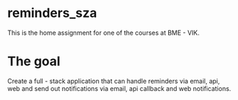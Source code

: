 # reminders_sza
This is the home assignment for one of the courses at BME - VIK.

# The goal
Create a full - stack application that can handle reminders via email, api, web and send out notifications via email, api callback and web notifications. 
